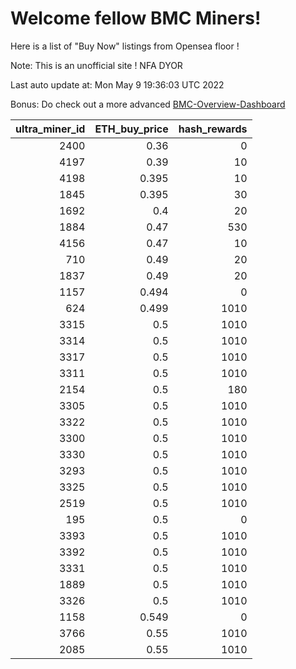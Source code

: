 # Welcome fellow BMC Miners!
Here is a list of "Buy Now" listings from Opensea floor !

Note: This is an unofficial site ! NFA DYOR

Last auto update at: Mon May  9 19:36:03 UTC 2022

Bonus: Do check out a more advanced [BMC-Overview-Dashboard](https://dune.com/defifunk/BMC-Overview-Dashboard)


|   ultra_miner_id |   ETH_buy_price |   hash_rewards |
|-----------------:|----------------:|---------------:|
|             2400 |           0.36  |              0 |
|             4197 |           0.39  |             10 |
|             4198 |           0.395 |             10 |
|             1845 |           0.395 |             30 |
|             1692 |           0.4   |             20 |
|             1884 |           0.47  |            530 |
|             4156 |           0.47  |             10 |
|              710 |           0.49  |             20 |
|             1837 |           0.49  |             20 |
|             1157 |           0.494 |              0 |
|              624 |           0.499 |           1010 |
|             3315 |           0.5   |           1010 |
|             3314 |           0.5   |           1010 |
|             3317 |           0.5   |           1010 |
|             3311 |           0.5   |           1010 |
|             2154 |           0.5   |            180 |
|             3305 |           0.5   |           1010 |
|             3322 |           0.5   |           1010 |
|             3300 |           0.5   |           1010 |
|             3330 |           0.5   |           1010 |
|             3293 |           0.5   |           1010 |
|             3325 |           0.5   |           1010 |
|             2519 |           0.5   |           1010 |
|              195 |           0.5   |              0 |
|             3393 |           0.5   |           1010 |
|             3392 |           0.5   |           1010 |
|             3331 |           0.5   |           1010 |
|             1889 |           0.5   |           1010 |
|             3326 |           0.5   |           1010 |
|             1158 |           0.549 |              0 |
|             3766 |           0.55  |           1010 |
|             2085 |           0.55  |           1010 |